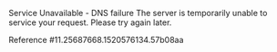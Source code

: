 Service Unavailable - DNS failure The server is temporarily unable to service your request. Please try again later.

Reference #11.25687668.1520576134.57b08aa